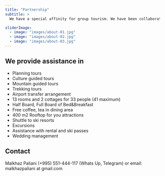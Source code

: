 ```yaml
---
title: "Partnership"
subtitle: >
  We have a special affinity for group tourism. We have been collaborating with tourist companies from Poland, Czech Republic, Ukraine, Russia, and Georgia for over 5 years. Our partnership program offers tailored solutions, ensuring seamless arrangements and memorable experiences for groups of all sizes. Let's create unforgettable journeys for your clients together!

sliderImage:
  - image: "images/about-01.jpg"
  - image: "images/about-02.jpg"
  - image: "images/about-03.jpg"
---
```


## We provide assistance in

  - Planning tours
  - Culture guided tours
  - Mountain guided tours
  - Trekking tours
  - Airport transfer arrangement
  - 13 rooms and 2 cottages for 33 people (41 maximum)
  - Half Board, Full Board of Bed&Breakfast 
  - Free coffee, tea in dining area
  - 400 m2 Rooftop for you attractions
  - Shuttle to ski resorts
  - Excursions
  - Assistance with rental and ski passes
  - Wedding management

## Contact
Malkhaz Paliani (+995) 551-444-117 (Whats Up, Telegram) or email: malkhazpaliani at gmail.com
